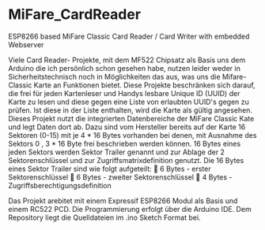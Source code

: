 # MiFare_CardReader
ESP8266 based MiFare Classic Card Reader / Card Writer with embedded Webserver

Viele Card Reader- Projekte, mit dem MF522 Chipsatz als Basis uns dem Arduino die ich persönlich schon gesehen habe, nutzen leider weder in Sicherheitstechnisch noch in Möglichkeiten das aus, was uns die Mifare- Classic Karte an Funktionen bietet.
Diese Projekte beschränken sich darauf, die frei für jeden Kartenleser und Handys lesbare Unique ID (UUID) der Karte zu lesen und diese gegen eine Liste von erlaubten UUID's gegen zu prüfen. Ist diese in der Liste enthalten, wird die Karte als gültig angesehen. 
Dieses Projekt nutzt die integrierten Datenbereiche der MiFare Classic Kate und legt Daten dort ab.
Dazu sind vom Hersteller bereits auf der Karte 16 Sektoren (0-15) mit je 4 * 16 Bytes vorhanden bei denen, mit Ausnahme des Sektors 0 , 3 * 16 Byte frei beschrieben werden können. 16 Bytes eines jeden Sektors werden Sektor Trailer genannt und zur Ablage der 2 Sektorenschlüssel und zur Zugriffsmatrixdefinition genutzt.
Die 16 Bytes eines Sektor Trailer sind wie folgt aufgeteilt:
	6 Bytes - erster Sektorenschlüssel
	6 Bytes - zweiter Sektorenschlüssel
	4 Bytes - Zugriffsberechtigungsdefinition

Das Projekt arebitet mit einem Expressif ESP8266 Modul als Basis und einem RC522 PCD. Die Programmierung erfolgt über die Arduino IDE.
Dem Repository liegt die Quelldateien im .ino Sketch Format bei.

